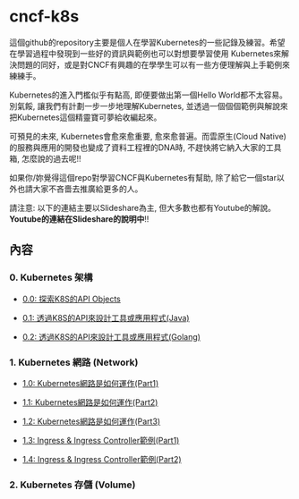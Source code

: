 # cncf-k8s

這個github的repository主要是個人在學習Kubernetes的一些記錄及練習。希望在學習過程中發現到一些好的資訊與範例也可以對想要學習使用
Kubernetes來解決問題的同好，或是對CNCF有興趣的在學學生可以有一些方便理解與上手範例來練練手。

Kubernetes的進入門檻似乎有點高, 即便要做出第一個Hello World都不太容易。別氣餒, 讓我們有計劃一步一步地理解Kubernetes, 並透過一個個個範例與解說來把Kubernetes這個精靈寶可夢給收編起來。

可預見的未來, Kubernetes會愈來愈重要, 愈來愈普遍。而雲原生(Cloud Native)的服務與應用的開發也變成了資料工程裡的DNA時, 不趕快將它納入大家的工具箱, 怎麼說的過去呢!!

如果你/妳覺得這個repo對學習CNCF與Kubernetes有幫助, 除了給它一個star以外也請大家不吝嗇去推廣給更多的人。

請注意: 以下的連結主要以Slideshare為主, 但大多數也都有Youtube的解說。**Youtube的連結在Slideshare的說明中**!!

## 內容

### 0. Kubernetes 架構

* [0.0: 探索K8S的API Objects](https://www.slideshare.net/erhwenkuo/cncf-explore-k8sapi)

* [0.1: 透過K8S的API來設計工具或應用程式(Java)](https://www.slideshare.net/erhwenkuo/cncf-explore-k8s-api-using-java-client)

* [0.2: 透過K8S的API來設計工具或應用程式(Golang)](https://www.slideshare.net/erhwenkuo/cncf-explore-k8sapigo)

### 1. Kubernetes 網路 (Network)

* [1.0: Kubernetes網路是如何運作(Part1)](https://www.slideshare.net/erhwenkuo/cncf-k8snetworkpart1)

* [1.1: Kubernetes網路是如何運作(Part2)](https://www.slideshare.net/erhwenkuo/cncf-k8snetwork02-137938815)

* [1.2: Kubernetes網路是如何運作(Part3)](https://www.slideshare.net/erhwenkuo/cncf-k8snetwork03-ingress-introduction)

* [1.3: Ingress & Ingress Controller範例(Part1)](https://www.slideshare.net/erhwenkuo/cncf-k8s-ingress-example01)

* [1.4: Ingress & Ingress Controller範例(Part2)](https://www.slideshare.net/erhwenkuo/cncf-k8s-ingress-example02)

### 2. Kubernetes 存儲 (Volume)
